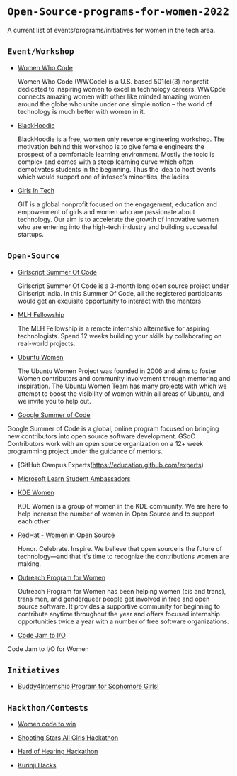 # `Open-Source-programs-for-women-2022`
A current list of events/programs/initiatives for women in the tech area.


## `Event/Workshop`
 - [Women Who Code](https://www.womenwhocode.com) 

    Women Who Code (WWCode) is a U.S. based 501(c)(3) nonprofit dedicated to inspiring women to excel in technology careers. WWCpde connects amazing women with other like minded amazing women around the globe who unite under one simple notion – the world of technology is much better with women in it.
- [BlackHoodie](https://www.blackhoodie.re/)

    BlackHoodie is a free, women only reverse engineering workshop. The motivation behind this workshop is to give female engineers the prospect of a comfortable learning environment. Mostly the topic is complex and comes with a steep learning curve which often demotivates students in the beginning. Thus the idea to host events which would support one of infosec’s minorities, the ladies.
- [Girls In Tech](http://www.girlsintech.org/)

    GIT is a global nonprofit focused on the engagement, education and empowerment of girls and women who are passionate about technology. Our aim is to accelerate the growth of innovative women who are entering into the high-tech industry and building successful startups.


## `Open-Source`
- [Girlscript Summer Of Code](https://gssoc.girlscript.tech/index.html#about)
   
   Girlscript Summer Of Code is a 3-month long open source project under Girlscript India. In this Summer Of Code, all the registered participants would get an exquisite            opportunity to interact with the mentors 
- [MLH Fellowship ](https://fellowship.mlh.io/)
   
   The MLH Fellowship is a remote internship alternative for aspiring technologists. Spend 12 weeks building your skills by collaborating on real-world projects.

 - [Ubuntu Women](http://wiki.ubuntu-women.org/)

    The Ubuntu Women Project was founded in 2006 and aims to foster Women contributors and community involvement through mentoring and inspiration. The Ubuntu Women Team has many projects with which we attempt to boost the visibility of women within all areas of Ubuntu, and we invite you to help out.
    
- [Google Summer of Code](https://summerofcode.withgoogle.com/)

Google Summer of Code is a global, online program focused on bringing new contributors into open source software development. GSoC Contributors work with an open source organization on a 12+ week programming project under the guidance of mentors.



- [GitHub Campus Experts(https://education.github.com/experts)

- [Microsoft Learn Student Ambassadors](https://studentambassadors.microsoft.com/)

-  [KDE Women](https://community.kde.org/KDE_Women)

    KDE Women is a group of women in the KDE community. We are here to help increase the number of women in Open Source and to support each other.
 - [RedHat - Women in Open Source](https://www.redhat.com/en/about/women-in-open-source)

    Honor. Celebrate. Inspire. We believe that open source is the future of technology—and that it's time to recognize the contributions women are making.
 - [Outreach Program for Women](https://www.gnome.org/opw/)

    Outreach Program for Women has been helping women (cis and trans), trans men, and genderqueer people get involved in free and open source software. It provides a supportive     community for beginning to contribute anytime throughout the year and offers focused internship opportunities twice a year with a number of free software organizations.
-  [Code Jam to I/O](https://codingcompetitions.withgoogle.com/codejamio)

  Code Jam to I/O for Women

## `Initiatives`
- [Buddy4Internship Program for Sophomore Girls!](https://docs.google.com/forms/d/1Z8NEX6h3ZUHkQAPJlf6hKdOZHCT-euksl3TqxBInfPQ/viewform?edit_requested=true)
   

## `Hackthon/Contests` 
- [Women code to win](https://www.hackerrank.com/servicenow-women-code-to-win#servicenow)
- [Shooting Stars All Girls Hackathon](https://ssf-all-girls-hackathon.devpost.com/?ref_feature=challenge&ref_medium=discover)

- [Hard of Hearing Hackathon](https://hard-of-hearing-hackathon.devpost.com/?ref_feature=challenge&ref_medium=discover)

- [Kurinji Hacks](https://kurinji-hacks.devpost.com/?ref_feature=challenge&ref_medium=discover)


